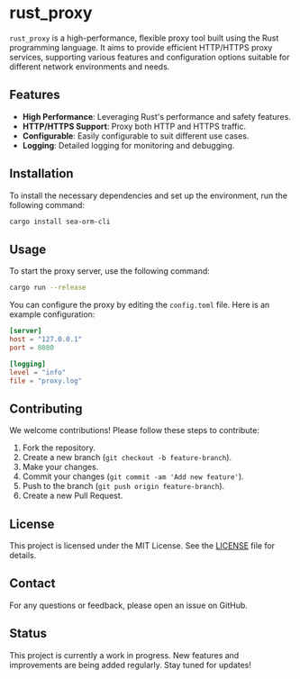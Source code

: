 # rust_proxy

`rust_proxy` is a high-performance, flexible proxy tool built using the Rust programming language. It aims to provide efficient HTTP/HTTPS proxy services, supporting various features and configuration options suitable for different network environments and needs.

## Features

- **High Performance**: Leveraging Rust's performance and safety features.
- **HTTP/HTTPS Support**: Proxy both HTTP and HTTPS traffic.
- **Configurable**: Easily configurable to suit different use cases.
- **Logging**: Detailed logging for monitoring and debugging.

## Installation

To install the necessary dependencies and set up the environment, run the following command:

```sh
cargo install sea-orm-cli
```

## Usage

To start the proxy server, use the following command:

```sh
cargo run --release
```

You can configure the proxy by editing the `config.toml` file. Here is an example configuration:

```toml
[server]
host = "127.0.0.1"
port = 8080

[logging]
level = "info"
file = "proxy.log"
```

## Contributing

We welcome contributions! Please follow these steps to contribute:

1. Fork the repository.
2. Create a new branch (`git checkout -b feature-branch`).
3. Make your changes.
4. Commit your changes (`git commit -am 'Add new feature'`).
5. Push to the branch (`git push origin feature-branch`).
6. Create a new Pull Request.

## License

This project is licensed under the MIT License. See the [LICENSE](LICENSE) file for details.

## Contact

For any questions or feedback, please open an issue on GitHub.

## Status

This project is currently a work in progress. New features and improvements are being added regularly. Stay tuned for updates!